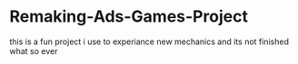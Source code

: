 # Remaking-Ads-Games-Project
this is a fun project i use to experiance new mechanics and its not finished what so ever
